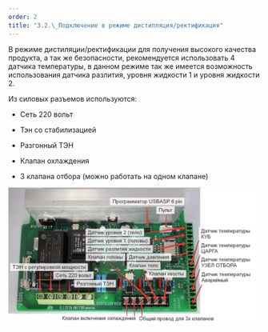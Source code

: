 ```yaml
---
order: 2
title: "3.2.\_Подключение в режиме дистилляция/ректификация"
---
```


В режиме дистиляции/ректификации для получения высокого качества продукта, а так же безопасности, рекомендуется использовать 4 датчика температуры, в данном режиме так же имеется возможность использования датчика разлития, уровня жидкости 1 и уровня жидкости 2.

Из силовых разъемов используются:

-  Сеть 220 вольт

-  Тэн со стабилизацией

-  Разгонный ТЭН

-  Клапан охлаждения

-  3 клапана отбора (можно работать на одном клапане)

![](./3-2-podklyuchenie-v-rezhime-distillyaciya-rektif.png)
